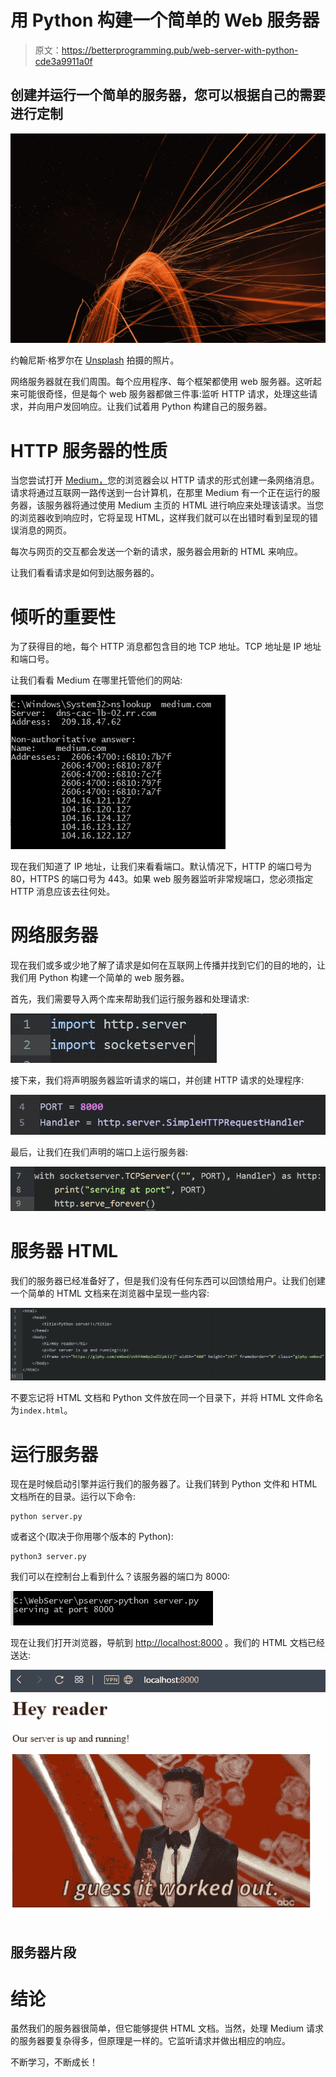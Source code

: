 # 用 Python 构建一个简单的 Web 服务器

> 原文：<https://betterprogramming.pub/web-server-with-python-cde3a9911a0f>

## 创建并运行一个简单的服务器，您可以根据自己的需要进行定制

![](img/3985846428efb2e5720529a8eb55611b.png)

约翰尼斯·格罗尔在 [Unsplash](https://unsplash.com?utm_source=medium&utm_medium=referral) 拍摄的照片。

网络服务器就在我们周围。每个应用程序、每个框架都使用 web 服务器。这听起来可能很奇怪，但是每个 web 服务器都做三件事:监听 HTTP 请求，处理这些请求，并向用户发回响应。让我们试着用 Python 构建自己的服务器。

# **HTTP 服务器的性质**

当您尝试打开 [Medium，](http://medium.com)您的浏览器会以 HTTP 请求的形式创建一条网络消息。请求将通过互联网一路传送到一台计算机，在那里 Medium 有一个正在运行的服务器，该服务器将通过使用 Medium 主页的 HTML 进行响应来处理该请求。当您的浏览器收到响应时，它将呈现 HTML，这样我们就可以在出错时看到呈现的错误消息的网页。

每次与网页的交互都会发送一个新的请求，服务器会用新的 HTML 来响应。

让我们看看请求是如何到达服务器的。

# **倾听的重要性**

为了获得目的地，每个 HTTP 消息都包含目的地 TCP 地址。TCP 地址是 IP 地址和端口号。

让我们看看 Medium 在哪里托管他们的网站:

![](img/d58dda2426b7592e3f0bae386e2d7777.png)

现在我们知道了 IP 地址，让我们来看看端口。默认情况下，HTTP 的端口号为 80，HTTPS 的端口号为 443。如果 web 服务器监听非常规端口，您必须指定 HTTP 消息应该去往何处。

# **网络服务器**

现在我们或多或少地了解了请求是如何在互联网上传播并找到它们的目的地的，让我们用 Python 构建一个简单的 web 服务器。

首先，我们需要导入两个库来帮助我们运行服务器和处理请求:

![](img/584cda25283b5533388d0147bf7c7bd1.png)

接下来，我们将声明服务器监听请求的端口，并创建 HTTP 请求的处理程序:

![](img/12e654b46a587db2fbe723073490fe0f.png)

最后，让我们在我们声明的端口上运行服务器:

![](img/504ce8b9110eacb903f56c7e26bb58d0.png)

# **服务器 HTML**

我们的服务器已经准备好了，但是我们没有任何东西可以回馈给用户。让我们创建一个简单的 HTML 文档来在浏览器中呈现一些内容:

![](img/b54f1bdd1099a94543959fb582582382.png)

不要忘记将 HTML 文档和 Python 文件放在同一个目录下，并将 HTML 文件命名为`index.html`。

# **运行服务器**

现在是时候启动引擎并运行我们的服务器了。让我们转到 Python 文件和 HTML 文档所在的目录。运行以下命令:

```
python server.py
```

或者这个(取决于你用哪个版本的 Python):

```
python3 server.py
```

我们可以在控制台上看到什么？该服务器的端口为 8000:

![](img/43b7f7f2e28fae21d5632e2c8ee616df.png)

现在让我们打开浏览器，导航到 [http://localhost:8000](http://localhost:8000) 。我们的 HTML 文档已经送达:

![](img/a3d833e010b7c806ac9d83eda9024659.png)

## **服务器片段**

# **结论**

虽然我们的服务器很简单，但它能够提供 HTML 文档。当然，处理 Medium 请求的服务器要复杂得多，但原理是一样的。它监听请求并做出相应的响应。

不断学习，不断成长！